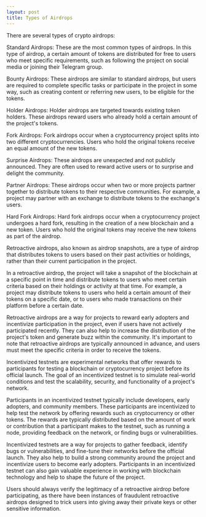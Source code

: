 ```yaml
---
layout: post
title: Types of Airdrops
---
```


There are several types of crypto airdrops:

Standard Airdrops: These are the most common types of airdrops. In this type of airdrop, a certain amount of tokens are distributed for free to users who meet specific requirements, such as following the project on social media or joining their Telegram group.

Bounty Airdrops: These airdrops are similar to standard airdrops, but users are required to complete specific tasks or participate in the project in some way, such as creating content or referring new users, to be eligible for the tokens.

Holder Airdrops: Holder airdrops are targeted towards existing token holders. These airdrops reward users who already hold a certain amount of the project's tokens.

Fork Airdrops: Fork airdrops occur when a cryptocurrency project splits into two different cryptocurrencies. Users who hold the original tokens receive an equal amount of the new tokens.

Surprise Airdrops: These airdrops are unexpected and not publicly announced. They are often used to reward active users or to surprise and delight the community.

Partner Airdrops: These airdrops occur when two or more projects partner together to distribute tokens to their respective communities. For example, a project may partner with an exchange to distribute tokens to the exchange's users.

Hard Fork Airdrops: Hard fork airdrops occur when a cryptocurrency project undergoes a hard fork, resulting in the creation of a new blockchain and a new token. Users who hold the original tokens may receive the new tokens as part of the airdrop.

Retroactive airdrops, also known as airdrop snapshots, are a type of airdrop that distributes tokens to users based on their past activities or holdings, rather than their current participation in the project.

In a retroactive airdrop, the project will take a snapshot of the blockchain at a specific point in time and distribute tokens to users who meet certain criteria based on their holdings or activity at that time. For example, a project may distribute tokens to users who held a certain amount of their tokens on a specific date, or to users who made transactions on their platform before a certain date.

Retroactive airdrops are a way for projects to reward early adopters and incentivize participation in the project, even if users have not actively participated recently. They can also help to increase the distribution of the project's token and generate buzz within the community.
It's important to note that retroactive airdrops are typically announced in advance, and users must meet the specific criteria in order to receive the tokens. 

Incentivized testnets are experimental networks that offer rewards to participants for testing a blockchain or cryptocurrency project before its official launch. The goal of an incentivized testnet is to simulate real-world conditions and test the scalability, security, and functionality of a project's network.

Participants in an incentivized testnet typically include developers, early adopters, and community members. These participants are incentivized to help test the network by offering rewards such as cryptocurrency or other tokens. The rewards are typically distributed based on the amount of work or contribution that a participant makes to the testnet, such as running a node, providing feedback on the network, or finding bugs or vulnerabilities.

Incentivized testnets are a way for projects to gather feedback, identify bugs or vulnerabilities, and fine-tune their networks before the official launch. They also help to build a strong community around the project and incentivize users to become early adopters. Participants in an incentivized testnet can also gain valuable experience in working with blockchain technology and help to shape the future of the project.

Users should always verify the legitimacy of a retroactive airdrop before participating, as there have been instances of fraudulent retroactive airdrops designed to trick users into giving away their private keys or other sensitive information.